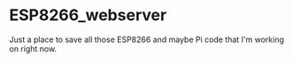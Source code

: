 # ESP8266_webserver

Just a place to save all those ESP8266 and maybe Pi code that I'm working on right now.

